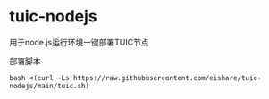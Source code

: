 # tuic-nodejs
用于node.js运行环境一键部署TUIC节点

部署脚本
```
bash <(curl -Ls https://raw.githubusercontent.com/eishare/tuic-nodejs/main/tuic.sh)
```

